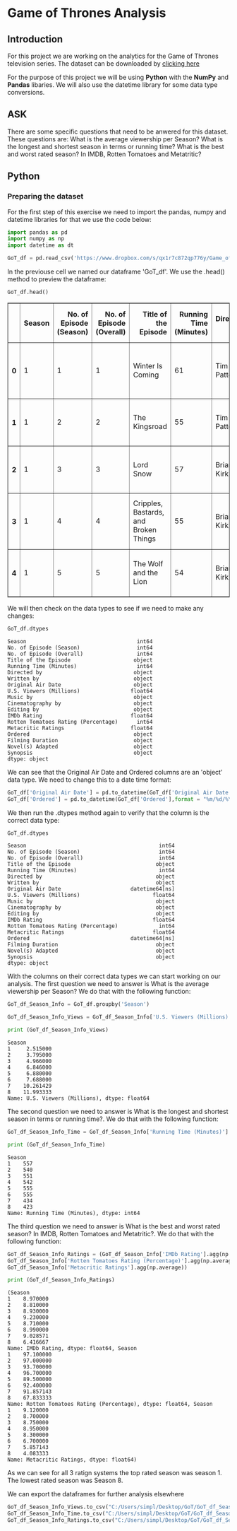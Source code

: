 # Game of Thrones Analysis


## Introduction

For this project we are working on the analytics for the Game of Thrones television series. The dataset can be downloaded by 
[clicking here](https://www.kaggle.com/datasets/iamsouravbanerjee/game-of-thrones-dataset)

For the purpose of this project we will be using **Python** with the **NumPy** and **Pandas** libaries. We will also use the datetime library for some data type conversions.

## ASK


There are some specific questions that need to be anwered for this dataset. These questions are:
What is the average viewership per Season? 
What is the longest and shortest season in terms or running time?
What is the best and worst rated season? In IMDB, Rotten Tomatoes and Metatritic?

## Python
### Preparing the dataset

For the first step of this exercise we need to import the pandas, numpy and datetime libraries for that we use the code below:


```python
import pandas as pd
import numpy as np
import datetime as dt
```


```python
GoT_df = pd.read_csv('https://www.dropbox.com/s/qx1r7c872qp776y/Game_of_Thrones.csv?dl=1')
```

In the previouse cell we named our dataframe 'GoT_df'. We use the .head() method to preview the dataframe:


```python
GoT_df.head()
```

<table border="1" class="dataframe">
  <thead>
    <tr style="text-align: right;">
      <th></th>
      <th>Season</th>
      <th>No. of Episode (Season)</th>
      <th>No. of Episode (Overall)</th>
      <th>Title of the Episode</th>
      <th>Running Time (Minutes)</th>
      <th>Directed by</th>
      <th>Written by</th>
      <th>Original Air Date</th>
      <th>U.S. Viewers (Millions)</th>
      <th>Music by</th>
      <th>Cinematography by</th>
      <th>Editing by</th>
      <th>IMDb Rating</th>
      <th>Rotten Tomatoes Rating (Percentage)</th>
      <th>Metacritic Ratings</th>
      <th>Ordered</th>
      <th>Filming Duration</th>
      <th>Novel(s) Adapted</th>
      <th>Synopsis</th>
    </tr>
  </thead>
  <tbody>
    <tr>
      <th>0</th>
      <td>1</td>
      <td>1</td>
      <td>1</td>
      <td>Winter Is Coming</td>
      <td>61</td>
      <td>Tim Van Patten</td>
      <td>David Benioff, D. B. Weiss</td>
      <td>4/17/2011</td>
      <td>2.22</td>
      <td>Ramin Djawadi</td>
      <td>Alik Sakharov</td>
      <td>Oral Norrie Ottey</td>
      <td>8.9</td>
      <td>100</td>
      <td>9.1</td>
      <td>3/2/2010</td>
      <td>Second half of 2010</td>
      <td>A Game of Thrones</td>
      <td>North of the Seven Kingdoms of Westeros, Night...</td>
    </tr>
    <tr>
      <th>1</th>
      <td>1</td>
      <td>2</td>
      <td>2</td>
      <td>The Kingsroad</td>
      <td>55</td>
      <td>Tim Van Patten</td>
      <td>David Benioff, D. B. Weiss</td>
      <td>4/24/2011</td>
      <td>2.20</td>
      <td>Ramin Djawadi</td>
      <td>Alik Sakharov</td>
      <td>Oral Norrie Ottey</td>
      <td>8.6</td>
      <td>100</td>
      <td>8.9</td>
      <td>3/2/2010</td>
      <td>Second half of 2010</td>
      <td>A Game of Thrones</td>
      <td>Ned, the new Hand of the King, travels to King...</td>
    </tr>
    <tr>
      <th>2</th>
      <td>1</td>
      <td>3</td>
      <td>3</td>
      <td>Lord Snow</td>
      <td>57</td>
      <td>Brian Kirk</td>
      <td>David Benioff, D. B. Weiss</td>
      <td>5/1/2011</td>
      <td>2.44</td>
      <td>Ramin Djawadi</td>
      <td>Marco Pontecorvo</td>
      <td>Frances Parker</td>
      <td>8.5</td>
      <td>81</td>
      <td>8.7</td>
      <td>3/2/2010</td>
      <td>Second half of 2010</td>
      <td>A Game of Thrones</td>
      <td>Ned attends the King's Small Council and learn...</td>
    </tr>
    <tr>
      <th>3</th>
      <td>1</td>
      <td>4</td>
      <td>4</td>
      <td>Cripples, Bastards, and Broken Things</td>
      <td>55</td>
      <td>Brian Kirk</td>
      <td>Bryan Cogman</td>
      <td>5/8/2011</td>
      <td>2.45</td>
      <td>Ramin Djawadi</td>
      <td>Marco Pontecorvo</td>
      <td>Frances Parker</td>
      <td>8.6</td>
      <td>100</td>
      <td>9.1</td>
      <td>3/2/2010</td>
      <td>Second half of 2010</td>
      <td>A Game of Thrones</td>
      <td>While returning to King's Landing, Tyrion stop...</td>
    </tr>
    <tr>
      <th>4</th>
      <td>1</td>
      <td>5</td>
      <td>5</td>
      <td>The Wolf and the Lion</td>
      <td>54</td>
      <td>Brian Kirk</td>
      <td>David Benioff, D. B. Weiss</td>
      <td>5/15/2011</td>
      <td>2.58</td>
      <td>Ramin Djawadi</td>
      <td>Marco Pontecorvo</td>
      <td>Frances Parker</td>
      <td>9.0</td>
      <td>95</td>
      <td>9.0</td>
      <td>3/2/2010</td>
      <td>Second half of 2010</td>
      <td>A Game of Thrones</td>
      <td>King Robert's eunuch spy, Varys, has uncovered...</td>
    </tr>
  </tbody>
</table>
</div>



We will then check on the data types to see if we need to make any changes:


```python
GoT_df.dtypes
```




    Season                                   int64
    No. of Episode (Season)                  int64
    No. of Episode (Overall)                 int64
    Title of the Episode                    object
    Running Time (Minutes)                   int64
    Directed by                             object
    Written by                              object
    Original Air Date                       object
    U.S. Viewers (Millions)                float64
    Music by                                object
    Cinematography by                       object
    Editing by                              object
    IMDb Rating                            float64
    Rotten Tomatoes Rating (Percentage)      int64
    Metacritic Ratings                     float64
    Ordered                                 object
    Filming Duration                        object
    Novel(s) Adapted                        object
    Synopsis                                object
    dtype: object



We can see that the Original Air Date and Ordered columns are an 'object' data type. We need to change this to a date time format:


```python
GoT_df['Original Air Date'] = pd.to_datetime(GoT_df['Original Air Date'],format = "%m/%d/%Y")
GoT_df['Ordered'] = pd.to_datetime(GoT_df['Ordered'],format = "%m/%d/%Y")
```

We then run the .dtypes method again to verify that the column is the correct data type:


```python
GoT_df.dtypes
```




    Season                                          int64
    No. of Episode (Season)                         int64
    No. of Episode (Overall)                        int64
    Title of the Episode                           object
    Running Time (Minutes)                          int64
    Directed by                                    object
    Written by                                     object
    Original Air Date                      datetime64[ns]
    U.S. Viewers (Millions)                       float64
    Music by                                       object
    Cinematography by                              object
    Editing by                                     object
    IMDb Rating                                   float64
    Rotten Tomatoes Rating (Percentage)             int64
    Metacritic Ratings                            float64
    Ordered                                datetime64[ns]
    Filming Duration                               object
    Novel(s) Adapted                               object
    Synopsis                                       object
    dtype: object



With the columns on their correct data types we can start working on our analysis. The first question we need to answer is What is the average viewership per Season? We do that with the following function:


```python
GoT_df_Season_Info = GoT_df.groupby('Season')

GoT_df_Season_Info_Views = GoT_df_Season_Info['U.S. Viewers (Millions)'].agg(np.average)

print (GoT_df_Season_Info_Views)
```

    Season
    1     2.515000
    2     3.795000
    3     4.966000
    4     6.846000
    5     6.880000
    6     7.688000
    7    10.261429
    8    11.993333
    Name: U.S. Viewers (Millions), dtype: float64
    

The second question we need to answer is What is the longest and shortest season in terms or running time?. We do that with the following function:


```python
GoT_df_Season_Info_Time = GoT_df_Season_Info['Running Time (Minutes)'].agg(np.sum)

print (GoT_df_Season_Info_Time)
```

    Season
    1    557
    2    540
    3    551
    4    542
    5    555
    6    555
    7    434
    8    423
    Name: Running Time (Minutes), dtype: int64
    

The third question we need to answer is What is the best and worst rated season? In IMDB, Rotten Tomatoes and Metatritic?. We do that with the following function:


```python
GoT_df_Season_Info_Ratings = (GoT_df_Season_Info['IMDb Rating'].agg(np.average), 
GoT_df_Season_Info['Rotten Tomatoes Rating (Percentage)'].agg(np.average), 
GoT_df_Season_Info['Metacritic Ratings'].agg(np.average))

print (GoT_df_Season_Info_Ratings)
```

    (Season
    1    8.970000
    2    8.810000
    3    8.930000
    4    9.230000
    5    8.710000
    6    8.990000
    7    9.028571
    8    6.416667
    Name: IMDb Rating, dtype: float64, Season
    1    97.100000
    2    97.000000
    3    93.700000
    4    96.700000
    5    89.500000
    6    92.400000
    7    91.857143
    8    67.833333
    Name: Rotten Tomatoes Rating (Percentage), dtype: float64, Season
    1    9.120000
    2    8.700000
    3    8.750000
    4    8.950000
    5    8.300000
    6    6.700000
    7    5.857143
    8    4.083333
    Name: Metacritic Ratings, dtype: float64)
    

As we can see for all 3 ratign systems the top rated season was season 1. The lowest rated season was Season 8.

We can export the dataframes for further analysis elsewhere


```python
GoT_df_Season_Info_Views.to_csv("C:/Users/simpl/Desktop/GoT/GoT_df_Season_Info_Views.csv")
GoT_df_Season_Info_Time.to_csv("C:/Users/simpl/Desktop/GoT/GoT_df_Season_Info_Time.csv")
GoT_df_Season_Info_Ratings.to_csv("C:/Users/simpl/Desktop/GoT/GoT_df_Season_Info_Ratings.csv")
```
